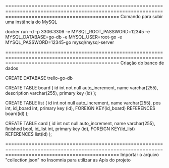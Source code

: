 ===================================================================================================================================================
Comando para subir uma instância do MySQL

docker run -d -p 3306:3306 -e MYSQL_ROOT_PASSWORD=12345 -e MYSQL_DATABASE=go-db -e MYSQL_USER=root-go -e MYSQL_PASSWORD=12345-go mysql/mysql-server

===================================================================================================================================================
Criação do banco de dados

CREATE DATABASE trello-go-db

CREATE TABLE board (
	id int not null auto_increment, 
	name varchar(255), 
	description varchar(255), 
	primary key (id)
);

CREATE TABLE list (
	id int not null auto_increment, 
	name varchar(255),
	pos int,
	id_board int, 
	primary key (id),
	FOREIGN KEY(id_board) REFERENCES board(id)
);

CREATE TABLE card (
	id int not null auto_increment, 
	name varchar(255), 
	finished bool,
    id_list int, 
	primary key (id),
    FOREIGN KEY(id_list) REFERENCES list(id)
);

===================================================================================================================================================
Importar o arquivo "collection.json" no Insomnia para utilizar as Apis do projeto